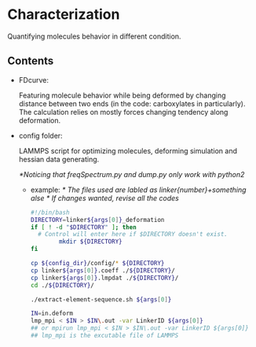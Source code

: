 # Characterization 

  Quantifying molecules behavior in different condition.

## Contents
  
  - FDcurve:
  
    Featuring molecule behavior while being deformed by changing distance between two ends (in the code: carboxylates in particularly). The calculation relies on mostly forces changing tendency along deformation.
    
  - config folder:
  
    LAMMPS script for optimizing molecules, deforming simulation and hessian data generating.
    
    _\*Noticing that freqSpectrum.py and dump.py only work with python2_
  
    - example:
      _\* The files used are labled as linker{number}+something alse_
      _\* If changes wanted, revise all the codes_
      ```bash
      #!/bin/bash
      DIRECTORY=linker${args[0]}_deformation
      if [ ! -d "$DIRECTORY" ]; then
        # Control will enter here if $DIRECTORY doesn't exist.
              mkdir ${DIRECTORY}
      fi

      cp ${config_dir}/config/* ${DIRECTORY}
      cp linker${args[0]}.coeff ./${DIRECTORY}/
      cp linker${args[0]}.lmpdat ./${DIRECTORY}/
      cd ./${DIRECTORY}/

      ./extract-element-sequence.sh ${args[0]}

      IN=in.deform
      lmp_mpi < $IN > $IN\.out -var LinkerID ${args[0]}
      ## or mpirun lmp_mpi < $IN > $IN\.out -var LinkerID ${args[0]}
      ## lmp_mpi is the excutable file of LAMMPS
      ```

